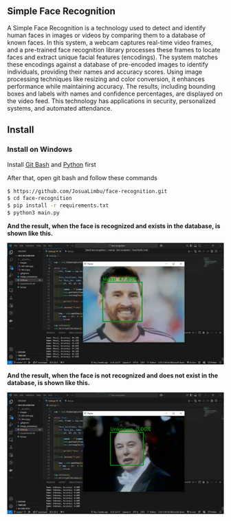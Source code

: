 ## Simple Face Recognition

A Simple Face Recognition is a technology used to detect and identify human faces in images or videos by comparing them to a database of known faces. In this system, a webcam captures real-time video frames, and a pre-trained face recognition library processes these frames to locate faces and extract unique facial features (encodings). The system matches these encodings against a database of pre-encoded images to identify individuals, providing their names and accuracy scores. Using image processing techniques like resizing and color conversion, it enhances performance while maintaining accuracy. The results, including bounding boxes and labels with names and confidence percentages, are displayed on the video feed. This technology has applications in security, personalized systems, and automated attendance.

## Install

### Install on Windows

Install [Git Bash](https://git-scm.com/downloads) and [Python](https://www.python.org/downloads/) first

After that, open git bash and follow these commands

```bash
$ https://github.com/JosuaLimbu/face-recognition.git
$ cd face-recognition
$ pip install -r requirements.txt
$ python3 main.py
```

**And the result, when the face is recognized and exists in the database, is shown like this.**

![result1](result/Screenshot1.jpg)

**And the result, when the face is not recognized and does not exist in the database, is shown like this.**

![result1](result/Screenshot2.jpg)
